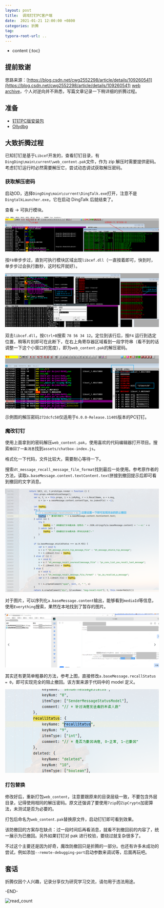 ```yaml
---
layout: post
title:  调戏钉钉PC客户端
date:  2021-01-21 12:00:00 +0800
categories: 折腾
tag: 
typora-root-url: ..
---
```


* content
{:toc}
## 提前致谢

思路来源：[https://blog.csdn.net/cwg2552298/article/details/109260541](https://blog.csdn.net/cwg2552298/article/details/109260541)  [web archive](https://web.archive.org/web/20210121104923/https://blog.csdn.net/cwg2552298/article/details/109260541)，个人对逆向并不熟悉，写篇文章记录一下稍详细的折腾过程。

## 准备

+ [钉钉PC版安装包](https://page.dingtalk.com/wow/dingtalk/act/download)
+ [Ollydbg](https://down.52pojie.cn/Tools/Debuggers/吾爱破解专用版Ollydbg.rar)

## 大致折腾过程

已知钉钉是基于`Libcef`开发的，查看钉钉目录，有`DingDing\main\current\web_content.pak`文件，作为 zip 解压时需要提供密码。考虑钉钉运行时必然需要解压它，尝试动态调试获取解压密码。

### 获取解压密码

启动OD，选择`DingDing\main\current\DingTalk.exe`打开，注意不是`DingtalkLauncher.exe`，它在启动 DingTalk 后就结束了。

查看 -> 可执行模块。

![image-20210121185611533](/upload/images/2021-01-21-DingTalk-mod/image-20210121185611533.png)

按`F8`单步步过，直到可执行模块区域出现`libcef.dll`（一直按着即可，快到时，单步步过会执行数秒，这时松开就好）。

![image-20210121190437130](/upload/images/2021-01-21-DingTalk-mod/image-20210121190437130.png)

双击`libcef.dll`，按`Ctrl+B`搜索 `78 56 34 12`。定位到该行后，按`F4` 运行到选定位置，稍等片刻即可在此断下，在右上角寄存器区域看到一段字符串（看不到的话调整一下这个小窗口的宽度），即为`web_content.pak`的解压密码。

![image-20210121191306918](/upload/images/2021-01-21-DingTalk-mod/image-20210121191306918.png)

示例图的解压密码`272dcfc58`仅适用于`6.0.0-Release.11405`版本的PC钉钉。

### 魔改钉钉

使用上面拿到的密码解压`web_content.pak`，使用喜欢的代码编辑器打开项目。搜索`撤回了一条消息`找到`assets/chatbox-index.js`。

格式化一下代码，文件比较大，需要耐心等待一下。

搜索`dt_message_recall_message_file_format`找到最后一处使用。参考原作者的方法，读取`a.baseMessage.content.textContent.text`拼接到撤回提示后即可看到撤回的文字消息。

![image-20210121192523369](/upload/images/2021-01-21-DingTalk-mod/image-20210121192523369.png)

对于图片，可以序列化`a.baseMessage.content`输出，能够看到`mediaId`等信息，使用`Everything`搜索，果然在本地找到了暂存的图片。

![image-20210121192832436](/upload/images/2021-01-21-DingTalk-mod/image-20210121192832436.png)

其实还有更简单粗暴的方法，参考上图，直接修改`a.baseMessage.recallStatus = 0`，即可实现完全的阻止撤回。该方案来源于代码中的 model 定义。

![image-20210121193046322](/upload/images/2021-01-21-DingTalk-mod/image-20210121193046322.png)

### 打包替换

修改好后，重新打包`web_content`，注意要跟原来的目录层级一致，不要包含外层目录，记得使用相同的解压密码。原文还强调了要使用`7zip`的`ZipCrypto`加密算法，未测试是否为必要的。

打包后命名为`web_content.pak`替换原文件，启动钉钉即可看到效果。

该防撤回的方案存在缺点：过一段时间后再看消息，就看不到撤回前的内容了，统一展示为已撤回。另外如果钉钉对 pak 进行校验，要绕过就复杂很多了。

不过这个主要还是因为好奇，魔改防撤回只是折腾的一部分。也还有许多未成功的尝试，例如添加`--remote-debugging-port`启动参数来调试等，后面再玩吧。

## 套话

折腾仅因个人兴趣，记录分享仅为研究学习交流，请勿用于违法用途。

-END-

![read_count](https://visitor-badge.glitch.me/badge?page_id=iola1999.blog.DingTalk-mod)
